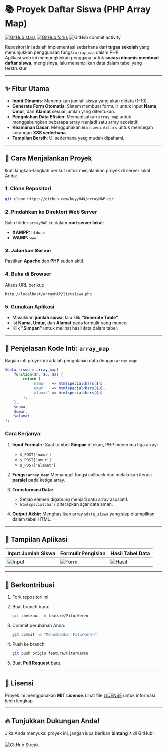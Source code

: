 
# 📚 Proyek Daftar Siswa (PHP Array Map)

[![GitHub stars](https://img.shields.io/github/stars/keyyH4B/arrayMAP.svg?style=social&label=Star)](https://github.com/keyyH4B/arrayMAP/stargazers)
[![GitHub forks](https://img.shields.io/github/forks/keyyH4B/arrayMAP.svg?style=social&label=Fork)](https://github.com/keyyH4B/arrayMAP/network/members)
![GitHub commit activity](https://img.shields.io/github/commit-activity/m/keyyH4B/arrayMAP)

Repositori ini adalah implementasi sederhana dari **tugas sekolah** yang menunjukkan penggunaan fungsi `array_map` dalam PHP.  
Aplikasi web ini memungkinkan pengguna untuk **secara dinamis membuat daftar siswa**, mengisinya, lalu menampilkan data dalam tabel yang terstruktur.

---

## ✨ Fitur Utama
- **Input Dinamis**: Menentukan jumlah siswa yang akan didata (1–10).
- **Generate Form Otomatis**: Sistem membuat formulir untuk input **Nama**, **Umur**, dan **Alamat** sesuai jumlah yang ditentukan.
- **Pengolahan Data Efisien**: Memanfaatkan `array_map` untuk menggabungkan beberapa array menjadi satu array asosiatif.
- **Keamanan Dasar**: Menggunakan `htmlspecialchars` untuk mencegah serangan **XSS sederhana**.
- **Tampilan Bersih**: UI sederhana yang mudah dipahami.

---

## 🚀 Cara Menjalankan Proyek

Ikuti langkah-langkah berikut untuk menjalankan proyek di server lokal Anda:

### 1. Clone Repositori
```bash
git clone https://github.com/keyyH4B/arrayMAP.git
````

### 2. Pindahkan ke Direktori Web Server

Salin folder `arrayMAP` ke dalam **root server lokal**:

* **XAMPP:** `htdocs`
* **WAMP:** `www`

### 3. Jalankan Server

Pastikan **Apache** dan **PHP** sudah aktif.

### 4. Buka di Browser

Akses URL berikut:

```
http://localhost/arrayMAP/listsiswa.php
```

### 5. Gunakan Aplikasi

* Masukkan **jumlah siswa**, lalu klik **"Generate Table"**.
* Isi **Nama**, **Umur**, dan **Alamat** pada formulir yang muncul.
* Klik **"Simpan"** untuk melihat hasil data dalam tabel.

---

## 🔧 Penjelasan Kode Inti: `array_map`

Bagian inti proyek ini adalah pengolahan data dengan `array_map`:

```php
$data_siswa = array_map(
    function($n, $u, $a) {
        return [
            'nama'   => htmlspecialchars($n),
            'umur'   => htmlspecialchars($u),
            'alamat' => htmlspecialchars($a)
        ];
    },
    $nama,
    $umur,
    $alamat
);
```

### Cara Kerjanya:

1. **Input Formulir:** Saat tombol **Simpan** ditekan, PHP menerima tiga array:

   * `$_POST['nama']`
   * `$_POST['umur']`
   * `$_POST['alamat']`
2. **Fungsi `array_map`:** Memanggil fungsi callback dan melakukan iterasi **paralel** pada ketiga array.
3. **Transformasi Data:**

   * Setiap elemen digabung menjadi satu array asosiatif.
   * `htmlspecialchars` diterapkan agar data aman.
4. **Output Akhir:** Menghasilkan array `$data_siswa` yang siap ditampilkan dalam tabel HTML.

---

## 📸 Tampilan Aplikasi

| Input Jumlah Siswa                           | Formulir Pengisian                         | Hasil Tabel Data                             |
| -------------------------------------------- | ------------------------------------------ | -------------------------------------------- |
| ![Input](https://i.ibb.co/L5Szkb3/input.png) | ![Form](https://i.ibb.co/V9VdJmX/form.png) | ![Hasil](https://i.ibb.co/bF9FzC1/hasil.png) |

---

## 🤝 Berkontribusi

1. Fork repositori ini
2. Buat branch baru:

   ```bash
   git checkout -b feature/FiturKeren
   ```
3. Commit perubahan Anda:

   ```bash
   git commit -m "Menambahkan FiturKeren"
   ```
4. Push ke branch:

   ```bash
   git push origin feature/FiturKeren
   ```
5. Buat **Pull Request** baru.

---

## 📝 Lisensi

Proyek ini menggunakan **MIT License**.
Lihat file [LICENSE](LICENSE) untuk informasi lebih lengkap.

---

## 🔥 Tunjukkan Dukungan Anda!

Jika Anda menyukai proyek ini, jangan lupa berikan **bintang ⭐** di GitHub!

![GitHub Streak](https://streak-stats.demolab.com/?user=keyyH4B\&theme=dark\&border_radius=5)
